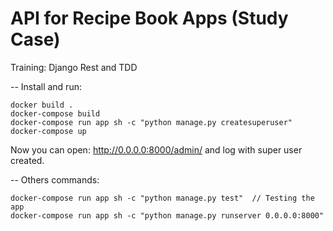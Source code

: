 # API for Recipe Book Apps (Study Case)

Training: Django Rest and TDD 

-- Install and run:

```
docker build .
docker-compose build
docker-compose run app sh -c "python manage.py createsuperuser"
docker-compose up
```

Now you can open: http://0.0.0.0:8000/admin/
and log with super user created.


-- Others commands:
```
docker-compose run app sh -c "python manage.py test"  // Testing the app
docker-compose run app sh -c "python manage.py runserver 0.0.0.0:8000"
```
